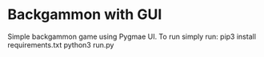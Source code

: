 # Backgammon with GUI 

Simple backgammon game using Pygmae UI. To run simply run: 
    pip3 install requirements.txt 
    python3 run.py
   
   
   
